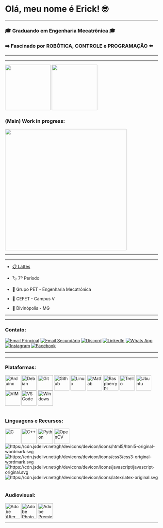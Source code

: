 # Olá, meu nome é Erick! 🤓

---

### 🎓 Graduando em Engenharia Mecatrônica 🎓
### ➡️ Fascinado por ROBÓTICA, CONTROLE e PROGRAMAÇÃO ⬅️

---

---

<div>
    <img height="150" src="https://github-readme-stats.vercel.app/api?username=ErickNMA&show_icons=true&theme=dracula&include_all_commits=true">
    <img height="150" src="https://github-readme-stats.vercel.app/api/top-langs/?username=ErickNMA&layout=compact&theme=dracula&include_all_commits=true">
</div>

### (Main) Work in progress:
<div>
    <img width="400" src="https://github-readme-stats.vercel.app/api/pin/?username=ErickNMA&repo=CoposCV&theme=dracula">
</div>

---

---

- [📋 Lattes](http://lattes.cnpq.br/4989299834875618)

- 🏷️ 7º Período

- 🤖 Grupo PET - Engenharia Mecatrônica

- 🏢 CEFET - Campus V

- 📌 Divinópolis - MG

---

---

### Contato:
[![Email Principal](https://img.shields.io/badge/Microsoft_Outlook-0078D4?style=for-the-badge&logo=microsoft-outlook&logoColor=white)](mailto:ericknathancoro@hotmail.com)
[![Email Secundário](https://img.shields.io/badge/Gmail-D14836?style=for-the-badge&logo=gmail&logoColor=white)](mailto:ericknathancoro123@gmail.com)
[![Discord](https://img.shields.io/badge/Discord-7289DA?style=for-the-badge&logo=discord&logoColor=white)](https://discordapp.com/users/Erick%20NMA#2207)
[![LinkedIn](https://img.shields.io/badge/LinkedIn-0077B5?style=for-the-badge&logo=linkedin&logoColor=white)](https://linkedin.com/in/erick-nathan-397868248)
[![Whats App](https://img.shields.io/badge/WhatsApp-25D366?style=for-the-badge&logo=whatsapp&logoColor=white)](https://api.whatsapp.com/send?phone=5534999830883)
[![Instagram](https://img.shields.io/badge/Instagram-E4405F?style=for-the-badge&logo=instagram&logoColor=white)](https://www.instagram.com/ericknma)
[![Facebook](https://img.shields.io/badge/Facebook-1877F2?style=for-the-badge&logo=facebook&logoColor=white)](https://www.facebook.com/erick.nathan.7796)

---

---

### Plataformas:
<div style="display: inline_block">
    <img Align="center" alt = "Arduino" width=50 src="https://cdn.jsdelivr.net/gh/devicons/devicon/icons/arduino/arduino-original-wordmark.svg">
    <img Align="center" alt = "Debian" width=50 src="https://cdn.jsdelivr.net/gh/devicons/devicon/icons/debian/debian-original-wordmark.svg">
    <img Align="center" alt = "Git" width=50 src="https://cdn.jsdelivr.net/gh/devicons/devicon/icons/git/git-original-wordmark.svg">
    <img Align="center" alt = "Github" width=50 src="https://cdn.jsdelivr.net/gh/devicons/devicon/icons/github/github-original-wordmark.svg">
    <img Align="center" alt = "Linux" width=50 src="https://cdn.jsdelivr.net/gh/devicons/devicon/icons/linux/linux-original.svg">
    <img Align="center" alt = "Matlab" width=50 src="https://cdn.jsdelivr.net/gh/devicons/devicon/icons/matlab/matlab-original.svg">
    <img Align="center" alt = "Raspberry PI" width=50 src="https://cdn.jsdelivr.net/gh/devicons/devicon/icons/raspberrypi/raspberrypi-original.svg">
    <img Align="center" alt = "Trello" width=50 src="https://cdn.jsdelivr.net/gh/devicons/devicon/icons/trello/trello-plain.svg">
    <img Align="center" alt = "Ubuntu" width=50 src="https://cdn.jsdelivr.net/gh/devicons/devicon/icons/ubuntu/ubuntu-plain-wordmark.svg">
    <img Align="center" alt = "VIM" width=50 src="https://cdn.jsdelivr.net/gh/devicons/devicon/icons/vim/vim-original.svg">
    <img Align="center" alt = "VS Code" width=50 src="https://cdn.jsdelivr.net/gh/devicons/devicon/icons/vscode/vscode-original.svg">
    <img Align="center" alt = "Windows" width=50 src="https://cdn.jsdelivr.net/gh/devicons/devicon/icons/windows8/windows8-original.svg">
</div>

<br>

### Linguagens e Recursos:
<div style="display: inline_block">
    <img Align="center" alt = "C" width=50 src="https://cdn.jsdelivr.net/gh/devicons/devicon/icons/c/c-original.svg">
    <img Align="center" alt = "C++" width=50 src="https://cdn.jsdelivr.net/gh/devicons/devicon/icons/cplusplus/cplusplus-original.svg">
    <img Align="center" alt = "Python" width=50 src="https://cdn.jsdelivr.net/gh/devicons/devicon/icons/python/python-original.svg">
    <img Align="center" alt = "OpenCV" width=50 src="https://cdn.jsdelivr.net/gh/devicons/devicon/icons/opencv/opencv-original-wordmark.svg">
    <img Align="center" alt = "https://cdn.jsdelivr.net/gh/devicons/devicon/icons/html5/html5-original-wordmark.svg">
    <img Align="center" alt = "https://cdn.jsdelivr.net/gh/devicons/devicon/icons/css3/css3-original-wordmark.svg">
    <img Align="center" alt = "https://cdn.jsdelivr.net/gh/devicons/devicon/icons/javascript/javascript-original.svg">
    <img Align="center" alt = "https://cdn.jsdelivr.net/gh/devicons/devicon/icons/latex/latex-original.svg">
</div>

<br>

### Audiovisual:
<div style="display: inline_block">
    <img Align="center" alt = "Adobe After Effects" width=50 src="https://cdn.jsdelivr.net/gh/devicons/devicon/icons/aftereffects/aftereffects-original.svg">
    <img Align="center" alt = "Adobe PhotoShop" width=50 src="https://cdn.jsdelivr.net/gh/devicons/devicon/icons/photoshop/photoshop-line.svg">
    <img Align="center" alt = "Adobe Premiere Pro" width=50 src="https://cdn.jsdelivr.net/gh/devicons/devicon/icons/premierepro/premierepro-original.svg">
</div>

---

